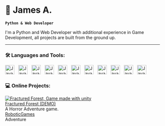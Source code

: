 # 📜 James A.

**`Python & Web Developer`**

I'm a Python and Web Developer with additional experience in Game Development, all projects are built from the ground up.

---

### 🛠️ Languages and Tools:

<img align="left" alt="Java" width="30px" style="padding-right:10px;" src="https://cdn.jsdelivr.net/gh/devicons/devicon/icons/python/python-original.svg"/>
<img align="left" alt="Java" width="30px" style="padding-right:10px;" src="https://cdn.jsdelivr.net/gh/devicons/devicon/icons/html5/html5-plain.svg"/>
<img align="left" alt="Java" width="30px" style="padding-right:10px;" src="https://cdn.jsdelivr.net/gh/devicons/devicon/icons/css3/css3-plain.svg"/>
<img align="left" alt="Java" width="30px" style="padding-right:10px;" src="https://cdn.jsdelivr.net/gh/devicons/devicon/icons/javascript/javascript-plain.svg"/>
<img align="left" alt="Java" width="30px" style="padding-right:10px;" src="https://cdn.jsdelivr.net/gh/devicons/devicon/icons/csharp/csharp-plain.svg"/>
<img align="left" alt="Java" width="30px" style="padding-right:10px;" src="https://cdn.jsdelivr.net/gh/devicons/devicon/icons/lua/lua-original.svg"/>
<img align="left" alt="Java" width="30px" style="padding-right:10px;" src="https://cdn.jsdelivr.net/gh/devicons/devicon/icons/linux/linux-plain.svg"/>
<img align="left" alt="Java" width="30[x" style="padding-right:10px;" src="https://cdn.jsdelivr.net/gh/devicons/devicon/icons/unity/unity-original.svg"/>
<img align="left" alt="Java" width="30[x" style="padding-right:10px;" src="https://cdn.jsdelivr.net/gh/devicons/devicon/icons/vscode/vscode-original.svg"/>
<img align="left" alt="Java" width="30px" style="padding-right:10px;" src="https://cdn.jsdelivr.net/gh/devicons/devicon/icons/xcode/xcode-plain.svg"/>
<img align="left" alt="Java" width="30px" style="padding-right:10px;" src="https://cdn.jsdelivr.net/gh/devicons/devicon/icons/swift/swift-original.svg"/>
<br/>

#

### 💻 Online Projects:

<div><a href="https://roboticgames.itch.io/fractured-forest"><img src="https://img.itch.zone/aW1nLzEwNTM0MTA1LmpwZw==/315x250%23c/zOBbq0.jpg" alt="Fractured Forest, Game made with unity" title="Fractured Forest" style="max-width: 100%;"></a><br><a href="https://roboticgames.itch.io/fractured-forest">Fractured Forest (DEMO)</a><br><a> A Horror Adventure game.</a><br><a href="https://roboticgames.itch.io">RoboticGames</a><br><a>Adventure</a></div>
